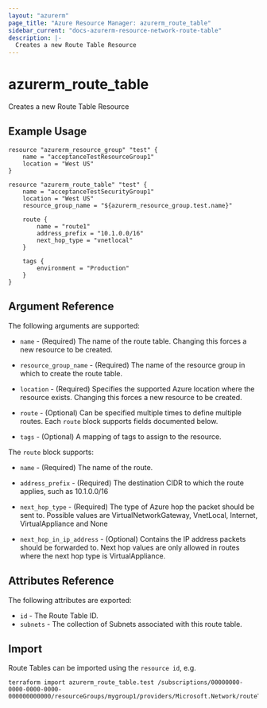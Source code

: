 ```yaml
---
layout: "azurerm"
page_title: "Azure Resource Manager: azurerm_route_table"
sidebar_current: "docs-azurerm-resource-network-route-table"
description: |-
  Creates a new Route Table Resource
---
```


# azurerm\_route\_table

Creates a new Route Table Resource

## Example Usage

```
resource "azurerm_resource_group" "test" {
    name = "acceptanceTestResourceGroup1"
    location = "West US"
}

resource "azurerm_route_table" "test" {
    name = "acceptanceTestSecurityGroup1"
    location = "West US"
    resource_group_name = "${azurerm_resource_group.test.name}"

    route {
    	name = "route1"
        address_prefix = "10.1.0.0/16"
        next_hop_type = "vnetlocal"
    }

    tags {
        environment = "Production"
    }
}
```

## Argument Reference

The following arguments are supported:

* `name` - (Required) The name of the route table. Changing this forces a
    new resource to be created.

* `resource_group_name` - (Required) The name of the resource group in which to
    create the route table.

* `location` - (Required) Specifies the supported Azure location where the resource exists. Changing this forces a new resource to be created.

* `route` - (Optional) Can be specified multiple times to define multiple
                                   routes. Each `route` block supports fields documented below.

* `tags` - (Optional) A mapping of tags to assign to the resource.

The `route` block supports:

* `name` - (Required) The name of the route.

* `address_prefix` - (Required) The destination CIDR to which the route applies, such as 10.1.0.0/16

* `next_hop_type` - (Required) The type of Azure hop the packet should be sent to.
                               Possible values are VirtualNetworkGateway, VnetLocal, Internet, VirtualAppliance and None

* `next_hop_in_ip_address` - (Optional) Contains the IP address packets should be forwarded to. Next hop values are only allowed in routes where the next hop type is VirtualAppliance.

## Attributes Reference

The following attributes are exported:

* `id` - The Route Table ID.
* `subnets` - The collection of Subnets associated with this route table.

## Import


Route Tables can be imported using the `resource id`, e.g.
```
terraform import azurerm_route_table.test /subscriptions/00000000-0000-0000-0000-000000000000/resourceGroups/mygroup1/providers/Microsoft.Network/routeTables/mytable1
```